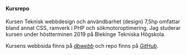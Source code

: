 #### Kursrepo

Kursen Teknisk webbdesign och användbarhet (design) 7,5hp omfattar bland annat CSS, ramverk i PHP och sökmotoroptimering. Jag studerar kursen under höstterminen 2019 på Blekinge Tekniska Högskola.

Kursens webbsida finns på *[dbwebb](https://dbwebb.se/kurser/design-v2)* och repo finns på 
*[GitHub](https://github.com/dbwebb-se/design)*.

